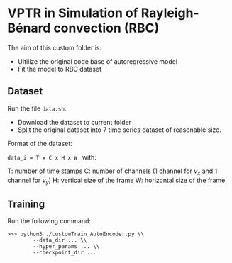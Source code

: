 # VPTR in Simulation of Rayleigh-Bénard convection (RBC)

The aim of this custom folder is:

- Ultilize the original code base of autoregressive model
- Fit the model to RBC dataset

## Dataset

Run the file ```data.sh```:

- Download the dataset to current folder
- Split the original dataset into 7 time series dataset of reasonable size.

Format of the dataset:

```data_i = T x C x H x W ``` with:

T: number of time stamps
C: number of channels (1 channel for $v_x$ and 1 channel for $v_y$)
H: vertical size of the frame
W: horizontal size of the frame

## Training

Run the following command:

```
>>> python3 ./customTrain_AutoEncoder.py \\
        --data_dir ... \\
        --hyper_params ... \\
        --checkpoint_dir ...                 
```